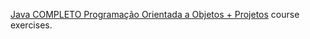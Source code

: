 [Java COMPLETO Programação Orientada a Objetos + Projetos](https://www.udemy.com/course/java-curso-completo/) course exercises.
